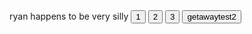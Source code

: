 <html lang="en-us">
	<head>
		ryan happens to be very silly
	</head>
 	<body>
		<canvas id="stage" width="600" height="600"></canvas>
		<script type="text/javascript">
			window.onload = document.getElementById("playing")	
			<!--IF VAR GAME = (whatever game) SETS ID OF THAT GAME TO PLAYING-->
		</script>
		  <button id="1">1</button>
		<script type="text/javascript">
		var 1 = document.getElementById ("1") ;
		var game = 0 ;
		var onClick = function( e ) {
 		   console.log('game was ', game);
		    game = 1 ;
		    console.log('Now game = ' , game);
		}
		1.onclick = onClick ;
		</script>
		  <button id="2">2</button>
		<script type="text/javascript">
		var 2 = document.getElementById ("2") ;
		var game = 0 ;
		var onClick = function( e ) {
 		   console.log('game was ', game);
		    game = 2 ;
		    console.log('Now game = ' , game);
		}
		2.onclick = onClick ;
		</script>
  		  <button id="3">3</button>
		<script type="text/javascript">
		var 3 = document.getElementById ("3") ;
		var game = 0 ;
		var onClick = function( e ) {
 		   console.log('game was ', game);
		    game = 3 ;
		    console.log('Now game = ' , game);
		}
		3.onclick = onClick ;
		</script>
		<button>
			<script type="text/javascript">
			var c = document.getElementById("stage") ;
			var onClick = function( e ) {
				c.window.location = "lordsofdank.github.io/GetawayShootout/" ;
			}
			c.onclick = onClick ;
			</script>
			getawaytest2
		</button>
  	</body>
